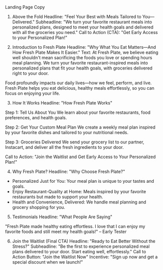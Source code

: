 Landing Page Copy

1. Above the Fold
Headline: "Feel Your Best with Meals Tailored to You—Delivered."
Subheadline: "We turn your favorite restaurant meals into personalized plans, designed to meet your health goals and delivered with all the groceries you need."
Call to Action (CTA): "Get Early Access to your Personalized Plan!"

2. Introduction to Fresh Plate
Headline: "Why What You Eat Matters—And How Fresh Plate Makes It Easier."
Text:
At Fresh Plate, we believe eating well shouldn't mean sacrificing the foods you love or spending hours meal planning. We turn your favorite restaurant-inspired meals into personalized plans that fit your health goals, with groceries delivered right to your door.

Food profoundly impacts our daily lives—how we feel, perform, and live. Fresh Plate helps you eat delicious, healthy meals effortlessly, so you can focus on enjoying your life.

3. How It Works
Headline: "How Fresh Plate Works"

Step 1: Tell Us About You
We learn about your favorite restaurants, food preferences, and health goals.

Step 2: Get Your Custom Meal Plan
We create a weekly meal plan inspired by your favorite dishes and tailored to your nutritional needs.

Step 3: Groceries Delivered
We send your grocery list to our partner, Instacart, and deliver all the fresh ingredients to your door.

Call to Action: "Join the Waitlist and Get Early Access to Your Personalized Plan!"

4. Why Fresh Plate?
Headline: "Why Choose Fresh Plate?"

- Personalized Just for You: Your meal plan is unique to your tastes and goals.
- Enjoy Restaurant-Quality at Home: Meals inspired by your favorite restaurants but made to support your health.
- Health and Convenience, Delivered: We handle meal planning and grocery shopping for you.

5. Testimonials
Headline: "What People Are Saying"

"Fresh Plate made healthy eating effortless. I love that I can enjoy my favorite foods and still meet my health goals!" – Early Tester

6. Join the Waitlist (Final CTA)
Headline: "Ready to Eat Better Without the Stress?"
Subheadline: "Be the first to experience personalized meal plans delivered to your door. Start eating well, effortlessly."
Call to Action Button: "Join the Waitlist Now"
Incentive: "Sign up now and get a special discount when we launch!"